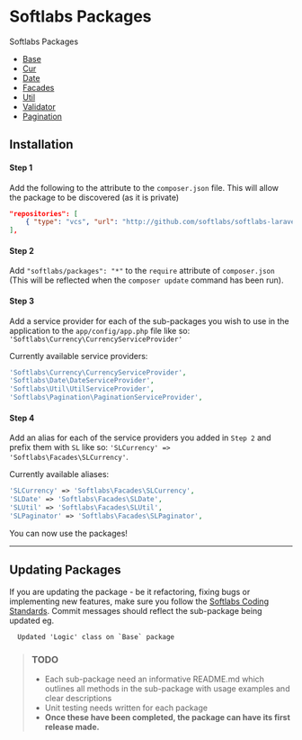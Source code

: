Softlabs Packages
================

Softlabs Packages

- [Base](https://github.com/Softlabs/softlabs-laravel/tree/master/src/Softlabs/Base)
- [Cur](https://github.com/Softlabs/softlabs-laravel/tree/master/src/Softlabs/Cur)
- [Date](https://github.com/Softlabs/softlabs-laravel/tree/master/src/Softlabs/Date)
- [Facades](https://github.com/Softlabs/softlabs-laravel/tree/master/src/Softlabs/Facades)
- [Util](https://github.com/Softlabs/softlabs-laravel/tree/master/src/Softlabs/Util)
- [Validator](https://github.com/Softlabs/softlabs-laravel/tree/master/src/Softlabs/Validator)
- [Pagination](https://github.com/Softlabs/softlabs-laravel/tree/master/src/Softlabs/Pagination)

## Installation

#### Step 1
Add the following to the attribute to the `composer.json` file. This will allow the package to be discovered (as it is private)
```json
"repositories": [
	{ "type": "vcs", "url": "http://github.com/softlabs/softlabs-laravel" }
],
```

#### Step 2
Add `"softlabs/packages": "*"` to the `require` attribute of `composer.json` (This will be reflected when the `composer update` command has been run).

#### Step 3
Add a service provider for each of the sub-packages you wish to use in the application to the `app/config/app.php` file like so: `'Softlabs\Currency\CurrencyServiceProvider'`

Currently available service providers:

```php
'Softlabs\Currency\CurrencyServiceProvider',
'Softlabs\Date\DateServiceProvider',
'Softlabs\Util\UtilServiceProvider',
'Softlabs\Pagination\PaginationServiceProvider',
```

#### Step 4
Add an alias for each of the service providers you added in `Step 2` and prefix them with `SL` like so: `'SLCurrency' => 'Softlabs\Facades\SLCurrency'`.

Currently available aliases:

```php
'SLCurrency' => 'Softlabs\Facades\SLCurrency',
'SLDate' => 'Softlabs\Facades\SLDate',
'SLUtil' => 'Softlabs\Facades\SLUtil',
'SLPaginator' => 'Softlabs\Facades\SLPaginator',
```


You can now use the packages!

------

## Updating Packages

If you are updating the package - be it refactoring, fixing bugs or implementing new features, make sure you follow the [Softlabs Coding Standards](https://github.com/Softlabs/Softlabs/blob/master/Coding_Standards/Softlabs%20Coding%20Standards.md).
Commit messages should reflect the sub-package being updated eg.

```
  Updated 'Logic' class on `Base` package
```

<blockquote>
<h3>TODO</h3>
<ul>
<li>Each sub-package need an informative README.md which outlines all methods in the sub-package with usage examples and clear descriptions</li>
<li>Unit testing needs written for each package</li>
<li><strong>Once these have been completed, the package can have its first release made.</strong></li>
</ul>
</blockquote>
